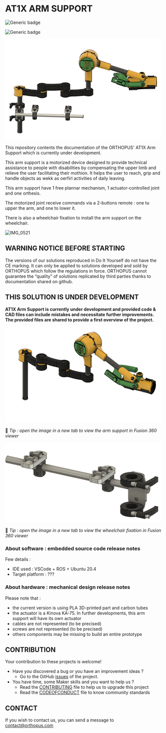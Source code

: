 # AT1X ARM SUPPORT

![Generic badge](https://img.shields.io/badge/CE_Mark-NO-critical.svg)

![Generic badge](https://img.shields.io/badge/release-v1.2-blue)


![IMG_0521](assets/at1x_fusion1.png) 

This repository contents the documentation of the ORTHOPUS' AT1X Arm Support which is currently under development.

This arm support is a motorized device designed to provide technical assistance to people with disabilities by compensating the upper limb and relieve the user facilitating their mothion. It helps the user to reach, grip and handle objects as wekk as oerfirl activities of daily leaving.  
  
This arm support have 1 free plannar mechanism, 1 actuator-controlled joint and one orthesis.  

The motorized joint receive commands via a 2-buttons remote : one tu upper the arm, and one to lower it.

There is also a wheelchair fixation to install the arm support on the wheelchair.

![IMG_0521](assets/IMG_0521.jpg) 




## WARNING NOTICE BEFORE STARTING

The versions of our solutions reproduced in Do It Yourself do not have the CE marking. It can only be applied to solutions developed and sold by ORTHOPUS which follow the regulations in force.
ORTHOPUS cannot guarantee the “quality” of solutions replicated by third parties thanks to documentation shared on github.


## THIS SOLUTION IS UNDER DEVELOPMENT

**AT1X Arm Support is currently under development and provided code & CAD files can include mistakes and necessitate further improvements. The provided files are shared to provide a first overview of the project.**

[<img src="assets/at1x_fusion2.png" alt="at1x_fusion"/>](https://a360.co/3jbt1Yi)

🧐 *Tip : open the image in a new tab to view the arm support in Fusion 360 viewer*

[<img src="assets/wheelchair_fixation_fusion.png" alt="wheelchair_fixation_fusion"/>](https://a360.co/3A6q8P4)

🧐 *Tip : open the image in a new tab to view the wheelchair fixation in Fusion 360 viewer*


### About software : embedded source code release notes

Few details :
- IDE used : VSCode + ROS + Ubuntu 20.4
- Target platform : ???


### About hardware : mechanical design release notes

Please note that :
- the current version is using PLA 3D-printed part and carbon tubes
- the actuator is a Kinova KA-75. In further developments, this arm support will have its own actuator 
- cables are not represented (to be precised) 
- screws are not represented (to be precised)
- others components may be missing to build an entire prototype

  


## CONTRIBUTION

Your contribution to these projects is welcome!

* Have you discovered a bug or you have an improvement ideas ?
  * Go to the GitHub [issues](https://github.com/orthopus/01-prosthetic-myo-hand/issues) of the project.
* You have time, some Maker skills and you want to help us ?
  * Read the [CONTRIBUTING](CONTRIBUTING.md) file to help us to upgrade this project
  * Read the [CODEOFCONDUCT](CODEOFCONDUCT.md) file to know community standards


## CONTACT

If you wish to contact us, you can send a message to contact@orthopus.com
